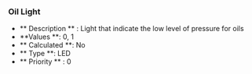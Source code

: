 ### Oil Light
- ** Description ** : Light that indicate the low level of pressure for oils
- **Values **: 0, 1
- ** Calculated **:  No
- ** Type **: LED
- ** Priority ** : 0	
